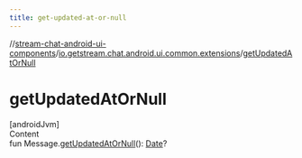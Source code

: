 ```yaml
---
title: get-updated-at-or-null
---
```

//[stream-chat-android-ui-components](../../index.md)/[io.getstream.chat.android.ui.common.extensions](index.md)/[getUpdatedAtOrNull](getUpdatedAtOrNull.md)



# getUpdatedAtOrNull  
[androidJvm]  
Content  
fun Message.[getUpdatedAtOrNull](getUpdatedAtOrNull.md)(): [Date](https://developer.android.com/reference/kotlin/java/util/Date.html)?  



